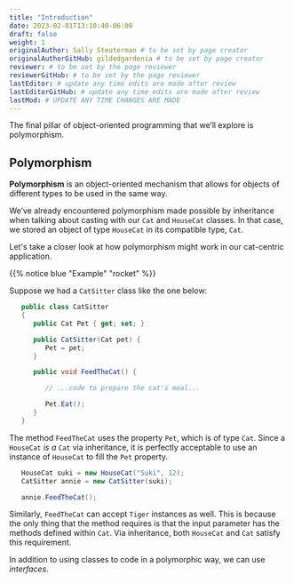 ```yaml
---
title: "Introduction"
date: 2023-02-01T13:10:40-06:00
draft: false
weight: 1
originalAuthor: Sally Steuterman # to be set by page creator
originalAuthorGitHub: gildedgardenia # to be set by page creator
reviewer: # to be set by the page reviewer
reviewerGitHub: # to be set by the page reviewer
lastEditor: # update any time edits are made after review
lastEditorGitHub: # update any time edits are made after review
lastMod: # UPDATE ANY TIME CHANGES ARE MADE
---
```


The final pillar of object-oriented programming that we’ll
explore is polymorphism.

## Polymorphism

**Polymorphism** is an object-oriented mechanism that allows for objects
of different types to be used in the same way.

<!-- TODO: Add link back to inheritance -->

We’ve already encountered polymorphism made possible by inheritance when talking about 
casting with our `Cat` and `HouseCat` classes.
In that case, we stored an object of type `HouseCat` in its compatible type, `Cat`.

Let's take a closer look at how polymorphism might work in our cat-centric application.

{{% notice blue "Example" "rocket" %}}

   Suppose we had a `CatSitter` class like the one below:

   ```csharp {linenos=table}
      public class CatSitter
      {
         public Cat Pet { get; set; }

         public CatSitter(Cat pet) {
            Pet = pet;
         }

         public void FeedTheCat() {

            // ...code to prepare the cat's meal...

            Pet.Eat();
         }
      }
   ```

   The method `FeedTheCat` uses the property `Pet`, which is of type
   `Cat`. Since a `HouseCat` *is a* `Cat` via inheritance, it is
   perfectly acceptable to use an instance of `HouseCat` to fill the
   `Pet` property.

   ```csharp {linenos=table}
      HouseCat suki = new HouseCat("Suki", 12);
      CatSitter annie = new CatSitter(suki);

      annie.FeedTheCat();
   ```

   Similarly, `FeedTheCat` can accept `Tiger` instances as well. This
   is because the only thing that the method requires is that the input
   parameter has the methods defined within `Cat`. Via inheritance,
   both `HouseCat` and `Cat` satisfy this requirement.

In addition to using classes to code in a polymorphic way, we can use *interfaces*.